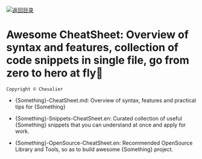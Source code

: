 [![返回目录](https://parg.co/UCb)](https://github.com/wxyyxc1992/Awesome-CheatSheet)

# Awesome CheatSheet: Overview of syntax and features, collection of code snippets in single file, go from zero to hero at fly🚀

`Copyright © Chevalier`

* {Something}-CheatSheet.md: Overview of syntax, features and practical tips for {Something}

* {Something}-Snippets-CheatSheet.en: Curated collection of useful {Something} snippets that you can understand at once and apply for work.

* {Something}-OpenSource-CheatSheet.en: Recommended OpenSource Library and Tools, so as to build awesome {Something} project.
